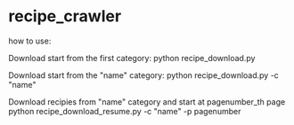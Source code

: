 # recipe_crawler


how to use:

Download start from the first category:
python recipe_download.py

Download start from the "name" category:
python recipe_download.py -c "name"

Download recipies from "name" category and start at pagenumber_th page
python recipe_download_resume.py -c "name" -p pagenumber
